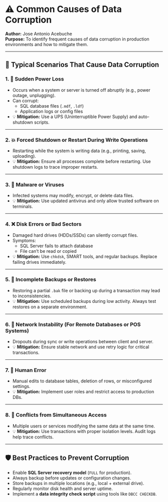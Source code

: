 # ⚠️ Common Causes of Data Corruption

**Author:** Jose Antonio Acebuche  
**Purpose:** To identify frequent causes of data corruption in production environments and how to mitigate them.

---

## 🧨 Typical Scenarios That Cause Data Corruption

### 1. 🔌 Sudden Power Loss
- Occurs when a system or server is turned off abruptly (e.g., power outage, unplugging).
- Can corrupt:
  - SQL database files (`.mdf`, `.ldf`)
  - Application logs or config files
- 💡 **Mitigation:** Use a UPS (Uninterruptible Power Supply) and auto-shutdown scripts.

---

### 2. 💥 Forced Shutdown or Restart During Write Operations
- Restarting while the system is writing data (e.g., printing, saving, uploading).
- 💡 **Mitigation:** Ensure all processes complete before restarting. Use shutdown logs to trace improper restarts.

---

### 3. 🦠 Malware or Viruses
- Infected systems may modify, encrypt, or delete data files.
- 💡 **Mitigation:** Use updated antivirus and only allow trusted software on terminals.

---

### 4. ❌ Disk Errors or Bad Sectors
- Damaged hard drives (HDDs/SSDs) can silently corrupt files.
- Symptoms:
  - SQL Server fails to attach database
  - File can’t be read or copied
- 💡 **Mitigation:** Use `chkdsk`, SMART tools, and regular backups. Replace failing drives immediately.

---

### 5. 🔄 Incomplete Backups or Restores
- Restoring a partial `.bak` file or backing up during a transaction may lead to inconsistencies.
- 💡 **Mitigation:** Use scheduled backups during low activity. Always test restores on a separate environment.

---

### 6. 📶 Network Instability (For Remote Databases or POS Systems)
- Dropouts during sync or write operations between client and server.
- 💡 **Mitigation:** Ensure stable network and use retry logic for critical transactions.

---

### 7. 👤 Human Error
- Manual edits to database tables, deletion of rows, or misconfigured settings.
- 💡 **Mitigation:** Implement user roles and restrict access to production DBs.

---

### 8. 🔀 Conflicts from Simultaneous Access
- Multiple users or services modifying the same data at the same time.
- 💡 **Mitigation:** Use transactions with proper isolation levels. Audit logs help trace conflicts.

---

## 🛡️ Best Practices to Prevent Corruption
- Enable **SQL Server recovery model** (`FULL` for production).
- Always backup before updates or configuration changes.
- Store backups in multiple locations (e.g., local + external drive).
- Regularly monitor disk health and server uptime.
- Implement a **data integrity check script** using tools like `DBCC CHECKDB`.
